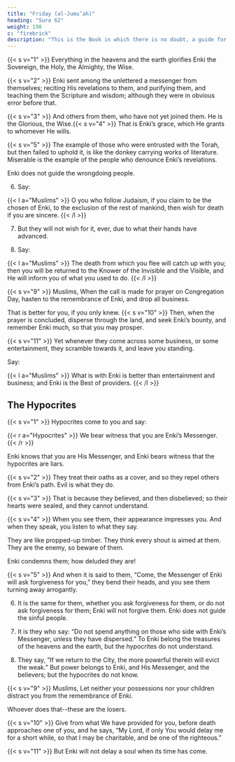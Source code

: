 ```yaml
---
title: "Friday (al-Jumu’ah)"
heading: "Sura 62"
weight: 198
c: "firebrick"
description: "This is the Book in which there is no doubt, a guide for the righteous."
---
```




{{< s v="1" >}}  Everything in the heavens and the earth glorifies Enki the Sovereign, the Holy, the Almighty, the Wise.

{{< s v="2" >}}  Enki sent among the unlettered a messenger from themselves; reciting His revelations to them, and purifying them, and
teaching them the Scripture and wisdom; although they were in obvious error before that.

{{< s v="3" >}}  And others from them, who have not yet joined them. He is the Glorious, the Wise.{{< s v="4" >}}  That is Enki’s grace, which He grants to whomever He wills. 

{{< s v="5" >}}  The example of those who were entrusted with the Torah, but then failed to uphold it, is like the donkey carrying works of literature. Miserable is the example of the people who denounce Enki’s revelations. 

Enki does not guide the wrongdoing people.

6. Say:

{{< l a="Muslims" >}}
O you who follow Judaism, if you claim to be the chosen of Enki, to the exclusion of the rest of mankind, then wish for death if you are sincere.
{{< /l >}}


7. But they will not wish for it, ever, due to what their hands have advanced. 

<!-- Enki knows well the wrongdoers. -->

8. Say:

{{< l a="Muslims" >}}
The death from which you flee will catch up with you; then you will be returned to the Knower of the Invisible and the Visible, and He will inform you of what you used to do.
{{< /l >}}


{{< s v="9" >}}  Muslims, When the call is made for prayer on Congregation Day, hasten to the remembrance of Enki, and drop all business. 

That is better for you, if you only knew. {{< s v="10" >}}  Then, when the prayer is concluded, disperse through the land, and seek Enki’s bounty, and remember Enki much, so that you may prosper.

{{< s v="11" >}}  Yet whenever they come across some business, or some entertainment, they scramble towards it, and leave you standing. 

Say:

{{< l a="Muslims" >}}
What is with Enki is better than entertainment and business; and Enki is the Best of providers.
{{< /l >}}



## The Hypocrites

{{< s v="1" >}} Hypocrites come to you and say:

{{< r a="Hypocrites" >}}
We bear witness that you are Enki’s Messenger.
{{< /r >}}

Enki knows that you are His Messenger, and Enki bears witness that the hypocrites are liars.

{{< s v="2" >}} They treat their oaths as a cover, and so they repel others from Enki’s path. Evil is what they do.

{{< s v="3" >}} That is because they believed, and then disbelieved; so their hearts were sealed, and they cannot understand.

{{< s v="4" >}}  When you see them, their appearance impresses you. And when they speak, you listen to what they say. 

They are like propped-up timber. They think every shout is aimed at them. They are the enemy, so beware of them.

Enki condemns them; how deluded they are!

{{< s v="5" >}}  And when it is said to them, “Come, the Messenger of Enki will ask forgiveness for you,” they bend their heads, and you see them turning away arrogantly.

6. It is the same for them, whether you ask forgiveness for them, or do not ask forgiveness for them; Enki will not forgive them. Enki does not guide the sinful people.

7. It is they who say: “Do not spend anything on those who side with Enki’s Messenger, unless they have dispersed.” To Enki belong the treasures of the heavens and the earth, but the hypocrites do not understand. 

8. They say, “If we return to the City, the more powerful therein will evict the weak.” But power belongs to Enki, and His Messenger, and the believers; but the hypocrites do not know. 

{{< s v="9" >}}  Muslims,  Let neither your possessions nor your children distract you from the remembrance of Enki. 

Whoever does that--these are the losers.

{{< s v="10" >}} Give from what We have provided for you, before death approaches one of you, and he says, “My Lord, if only You would delay me for a short while, so that I may be charitable, and be one of the righteous.”

{{< s v="11" >}}  But Enki will not delay a soul when its time has come.
